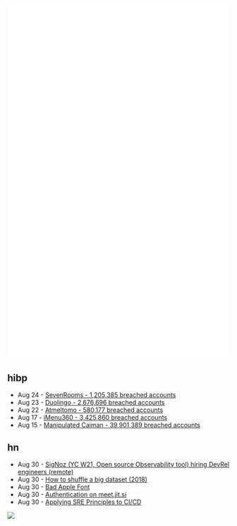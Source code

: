 ![Metrics](https://raw.githubusercontent.com/phixion/phixion/master/metrics.svg)

## hibp

<!--
for https://github.com/phixion/phixion/blob/main/.github/workflows/feeds.yml
-->
<!--START_SECTION:haveibeenpwnd-->
- Aug 24 - [SevenRooms - 1,205,385 breached accounts](https://haveibeenpwned.com/PwnedWebsites#SevenRooms)
- Aug 23 - [Duolingo - 2,676,696 breached accounts](https://haveibeenpwned.com/PwnedWebsites#Duolingo)
- Aug 22 - [Atmeltomo - 580,177 breached accounts](https://haveibeenpwned.com/PwnedWebsites#Atmeltomo)
- Aug 17 - [iMenu360 - 3,425,860 breached accounts](https://haveibeenpwned.com/PwnedWebsites#iMenu360)
- Aug 15 - [Manipulated Caiman - 39,901,389 breached accounts](https://haveibeenpwned.com/PwnedWebsites#ManipulatedCaiman)
<!--END_SECTION:haveibeenpwnd-->

## hn

<!--
for https://github.com/phixion/phixion/blob/main/.github/workflows/feeds.yml
-->
<!--START_SECTION:hn-->
- Aug 30 - [SigNoz (YC W21, Open source Observability tool) hiring DevRel engineers (remote)](https://signoz.io/careers/devrel-engineer-in/)
- Aug 30 - [How to shuffle a big dataset (2018)](https://blog.janestreet.com/how-to-shuffle-a-big-dataset/)
- Aug 30 - [Bad Apple Font](https://blog.erk.dev/posts/anifont/)
- Aug 30 - [Authentication on meet.jit.si](https://jitsi.org/blog/authentication-on-meet-jit-si/)
- Aug 30 - [Applying SRE Principles to CI/CD](https://buildkite.com/blog/applying-sre-principles-to-cicd)
<!--END_SECTION:hn-->

<!--
for https://yhype.me
-->
![](https://hit.yhype.me/github/profile?user_id=13013670)
